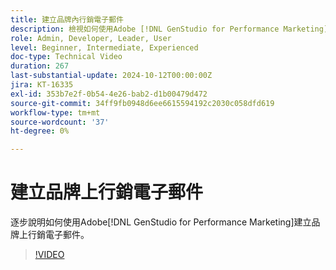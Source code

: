 ```yaml
---
title: 建立品牌內行銷電子郵件
description: 檢視如何使用Adobe [!DNL GenStudio for Performance Marketing]建立品牌上行銷電子郵件的逐步說明。
role: Admin, Developer, Leader, User
level: Beginner, Intermediate, Experienced
doc-type: Technical Video
duration: 267
last-substantial-update: 2024-10-12T00:00:00Z
jira: KT-16335
exl-id: 353b7e2f-0b54-4e26-bab2-d1b00479d472
source-git-commit: 34ff9fb0948d6ee6615594192c2030c058dfd619
workflow-type: tm+mt
source-wordcount: '37'
ht-degree: 0%

---
```


# 建立品牌上行銷電子郵件

逐步說明如何使用Adobe[!DNL GenStudio for Performance Marketing]建立品牌上行銷電子郵件。

>[!VIDEO](https://video.tv.adobe.com/v/3435056/?learn=on)
